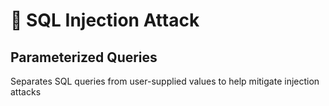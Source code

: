 # 🩼 SQL Injection Attack

## Parameterized Queries

Separates SQL queries from user-supplied values to help mitigate injection attacks
